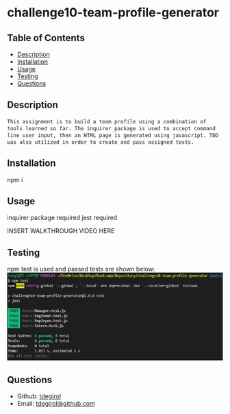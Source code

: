 # challenge10-team-profile-generator

  ## Table of Contents
  - [Description](#description)
  - [Installation](#install)
  - [Usage](#usage)
  - [Testing](#tests)
  - [Questions](#questions)

  <a id="description"></a>
  ## Description
    This assignment is to build a team profile using a combination of tools learned so far. The inquirer package is used to accept command line user input, then an HTML page is generated using javascript. TDD was also utilized in order to create and pass assigned tests.

  <a id="install"></a>
  ## Installation 
  npm i

  <a id="usage"></a>
  ## Usage 
  inquirer package required
  jest required

  INSERT WALKTHROUGH VIDEO HERE

  <a id="tests"></a>
  ## Testing
  npm test is used and passed tests are shown below:
  ![Media-Queries-Image](./images/tests.jpg)

  <a id="questions"></a>
  ## Questions 
  - Github: [tdegirol](https://github.com/tdegirol)
  - Email: tdegirol@github.com

